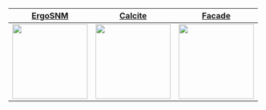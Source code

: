 
| [ErgoSNM](https://github.com/siderakb/ergo-snm-keyboard) |     [Calcite](https://github.com/siderakb/calcite)      |        [Facade](https://github.com/siderakb/facade)        |
| :------------------------------------------------------: | :-----------------------------------------------------: | :--------------------------------------------------------: |
| <img src="https://imgur.com/hzSMu2A.jpg" height="150"/>  | <img src="https://imgur.com/0LeJ65r.jpg" height="150"/> | <img src="https://i.imgur.com/wCdzQWL.jpeg" height="150"/> |
